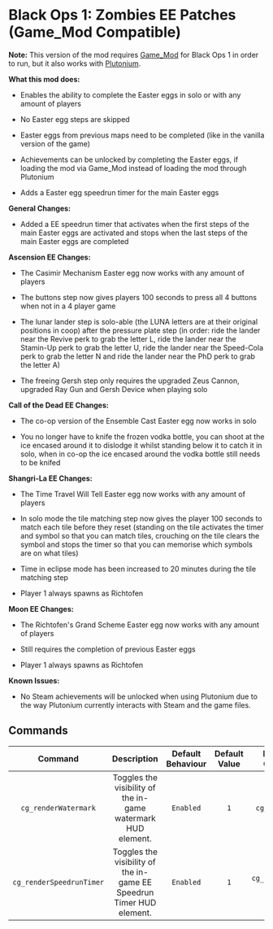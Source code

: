 # Black Ops 1: Zombies EE Patches (Game_Mod Compatible)

**Note:** This version of the mod requires [Game_Mod](https://github.com/Nukem9/LinkerMod/releases/tag/v1.3.2) for Black Ops 1 in order to run, but it also works with [Plutonium](https://plutonium.pw/).

**What this mod does:**
- Enables the ability to complete the Easter eggs in solo or with any amount of players
  
- No Easter egg steps are skipped
  
- Easter eggs from previous maps need to be completed (like in the vanilla version of the game)
  
- Achievements can be unlocked by completing the Easter eggs, if loading the mod via Game_Mod instead of loading the mod through Plutonium
  
- Adds a Easter egg speedrun timer for the main Easter eggs

**General Changes:**
* Added a EE speedrun timer that activates when the first steps of the main Easter eggs are activated and stops when the last steps of the main Easter eggs are completed

**Ascension EE Changes:**
- The Casimir Mechanism Easter egg now works with any amount of players

- The buttons step now gives players 100 seconds to press all 4 buttons when not in a 4 player game

- The lunar lander step is solo-able (the LUNA letters are at their original positions in coop) after the pressure plate step (in order: ride the lander near the Revive perk to grab the letter L, ride the lander near the Stamin-Up perk to grab the letter U, ride the lander near the Speed-Cola perk to grab the letter N and ride the lander near the PhD perk to grab the letter A)

- The freeing Gersh step only requires the upgraded Zeus Cannon, upgraded Ray Gun and Gersh Device when playing solo

**Call of the Dead EE Changes:**
- The co-op version of the Ensemble Cast Easter egg now works in solo

- You no longer have to knife the frozen vodka bottle, you can shoot at the ice encased around it to dislodge it whilst standing below it to catch it in solo, when in co-op the ice encased around the vodka bottle still needs to be knifed

**Shangri-La EE Changes:**
- The Time Travel Will Tell Easter egg now works with any amount of players

- In solo mode the tile matching step now gives the player 100 seconds to match each tile before they reset (standing on the tile activates the timer and symbol so that you can match tiles, crouching on the tile clears the symbol and stops the timer so that you can memorise which symbols are on what tiles)

- Time in eclipse mode has been increased to 20 minutes during the tile matching step

- Player 1 always spawns as Richtofen

**Moon EE Changes:**
- The Richtofen's Grand Scheme Easter egg now works with any amount of players

- Still requires the completion of previous Easter eggs

- Player 1 always spawns as Richtofen

**Known Issues:**
- No Steam achievements will be unlocked when using Plutonium due to the way Plutonium currently interacts with Steam and the game files.

## Commands

|Command|Description|Default Behaviour|Default Value|Example Console Command Usage|Example Player Config Command Usage|
|:---:|:---:|:---:|:---:|:---:|:---:|
|`cg_renderWatermark`| Toggles the visibility of the in-game watermark HUD element.|`Enabled`|`1`|`cg_renderWatermark 0`|`seta cg_renderWatermark "0"`|
|`cg_renderSpeedrunTimer`| Toggles the visibility of the in-game EE Speedrun Timer HUD element.|`Enabled`|`1`|`cg_renderSpeedrunTimer 0`|`seta cg_renderSpeedrunTimer "0"`|
